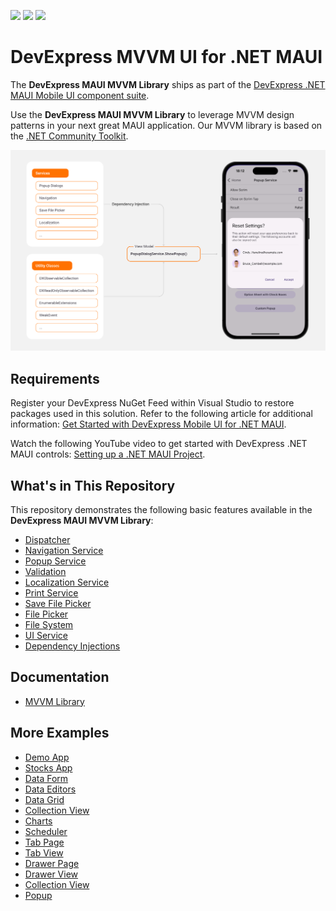 <!-- default badges list -->
![](https://img.shields.io/endpoint?url=https://codecentral.devexpress.com/api/v1/VersionRange/852254544/24.2.2%2B)
[![](https://img.shields.io/badge/📖_How_to_use_DevExpress_Examples-e9f6fc?style=flat-square)](https://docs.devexpress.com/GeneralInformation/403183)
[![](https://img.shields.io/badge/💬_Leave_Feedback-feecdd?style=flat-square)](#does-this-example-address-your-development-requirementsobjectives)
<!-- default badges end -->

# DevExpress MVVM UI for .NET MAUI

The **DevExpress MAUI MVVM Library** ships as part of the [DevExpress .NET MAUI Mobile UI component suite](https://www.devexpress.com/maui/). 

Use the **DevExpress MAUI MVVM Library** to leverage MVVM design patterns in your next great MAUI application. Our MVVM library is based on the [.NET Community Toolkit](https://learn.microsoft.com/en-us/dotnet/communitytoolkit/). 

![DevExpress MVVM Library for .NET MAUI - Overview](./Images/mvvm-structure.png)

## Requirements

Register your DevExpress NuGet Feed within Visual Studio to restore packages used in this solution. Refer to the following article for additional information: [Get Started with DevExpress Mobile UI for .NET MAUI](https://docs.devexpress.com/MAUI/403249/get-started). 

Watch the following YouTube video to get started with DevExpress .NET MAUI controls: [Setting up a .NET MAUI Project](https://www.youtube.com/watch?v=juJvl5UicIQ).

## What's in This Repository

This repository demonstrates the following basic features available in the **DevExpress MAUI MVVM Library**: 
 
* [Dispatcher](./CS/Modules/DispatcherDemo/DispatcherDemoViewModel.cs/)
* [Navigation Service](./CS/Modules/NavigationServiceDemo/NavigationServiceDemoViewModel.cs/)
* [Popup Service](./CS/Modules/PopupService/PopupServiceDemoViewModel.cs/)
* [Validation](./CS/Modules/PopupService/LoginPopupViewModel.cs/)
* [Localization Service](./CS/Modules/LocalizationDemo/LocalizationDemoViewModel.cs/)
* [Print Service](./CS/Modules/PrintServiceDemo/PrintServiceDemoViewModel.cs/)
* [Save File Picker](./CS/Modules/SaveFilePickerDemo/SaveFilePickerDemoViewModel.cs/)
* [File Picker](./CS/Modules/FilePickerDemo/FilePickerDemoViewModel.cs/)
* [File System](./CS/Modules/FileSystemDemo/FileSystemDemoViewModel.cs/)
* [UI Service](./CS/Modules/UIServiceDemo/UIServiceDemoViewModel.cs/)
* [Dependency Injections](./CS/Modules/HomeModule/HomePage.xaml#L9) 

## Documentation

- [MVVM Library](https://docs.devexpress.com/MAUI/405291/mvvm/index)

## More Examples

* [Demo App](https://github.com/DevExpress-Examples/maui-demo-app)
* [Stocks App](https://github.com/DevExpress-Examples/maui-stocks-mini)
* [Data Form](https://github.com/DevExpress-Examples/maui-data-form-get-started)
* [Data Editors](https://github.com/DevExpress-Examples/maui-editors-get-started)
* [Data Grid](https://github.com/DevExpress-Examples/maui-data-grid)
* [Collection View](https://github.com/DevExpress-Examples/maui-collection-view)
* [Charts](https://github.com/DevExpress-Examples/maui-charts)
* [Scheduler](https://github.com/DevExpress-Examples/maui-scheduler-get-started)
* [Tab Page](https://github.com/DevExpress-Examples/maui-tab-page-get-started)
* [Tab View](https://github.com/DevExpress-Examples/maui-tab-view-get-started)
* [Drawer Page](https://github.com/DevExpress-Examples/maui-drawer-page-get-started)
* [Drawer View](https://github.com/DevExpress-Examples/maui-drawer-view-get-started)
* [Collection View](https://github.com/DevExpress-Examples/maui-collection-view-get-started)
* [Popup](https://github.com/DevExpress-Examples/maui-popup-get-started)

